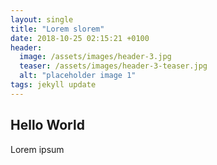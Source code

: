 ```yaml
---
layout: single
title: "Lorem slorem"
date: 2018-10-25 02:15:21 +0100
header:
  image: /assets/images/header-3.jpg
  teaser: /assets/images/header-3-teaser.jpg
  alt: "placeholder image 1"
tags: jekyll update
---
```


## Hello World

Lorem ipsum
